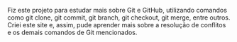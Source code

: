 
Fiz este projeto para estudar mais sobre Git e GitHub, utilizando comandos como git clone, git commit, git branch, git checkout, git merge, entre outros.
Criei este site e, assim, pude aprender mais sobre a resolução de conflitos e os demais comandos de Git mencionados.
